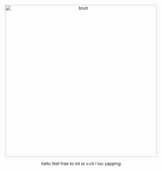 <p align="center">
<img src="https://pbs.twimg.com/media/GqfSjgXacAAUgki?format=jpg&name=large" width = "500" alt="bruh"/>
</p>
<p align="center">
 hellu feel free to int or c+h i luv yapping
 </p>
